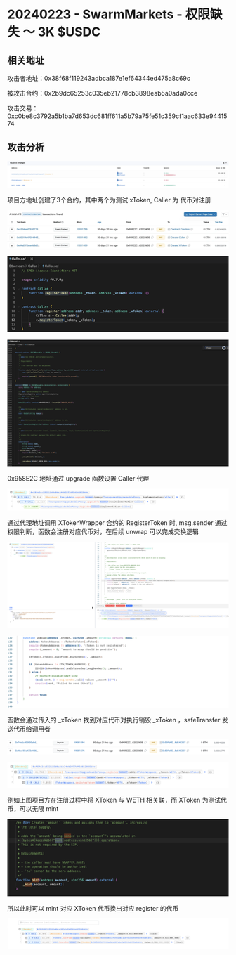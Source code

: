 # 20240223 - SwarmMarkets - 权限缺失 ～ 3K $USDC

## 相关地址

攻击者地址：0x38f68f119243adbca187e1ef64344ed475a8c69c

被攻击合约：0x2b9dc65253c035eb21778cb3898eab5a0ada0cce

攻击交易：0xc0be8c3792a5b1ba7d653dc681ff611a5b79a75fe51c359cf1aac633e9441574

## 攻击分析

![image.png](../../img/1708828935975-536d24e9-06e7-4acb-b7ba-441761d2365f.png)

项目方地址创建了3个合约，其中两个为测试 xToken, Caller 为 代币对注册

![image.png](../../img/1708829037794-a85a5d56-9501-40e0-b725-1e0c9563567a.png)

![img](../../img/1708829107276-b5b804b3-99f8-4141-9dba-aa6c5a9a37d8.png)

![img](../../img/1708829134827-9f7b20d4-816e-4838-a1d7-c18144819674.png)

0x958E2C 地址通过 upgrade 函数设置 Caller 代理

![img](../../img/1708829292017-39ff50d8-72dc-4caf-b6b5-4ce3cc27c583.png)

通过代理地址调用 XTokenWrapper 合约的 RegisterToken 时, msg.sender 通过权限判断，函数会注册对应代币对，在后续 unwrap 可以完成交换逻辑

![img](../../img/1708829486517-54f4e8d3-b924-4a7b-89f6-ae567da08774.png)

![img](../../img/1708829467952-784216b6-21df-45e5-8774-ffce702380a5.png)

函数会通过传入的 _xToken 找到对应代币对执行销毁 _xToken ，safeTransfer 发送代币给调用者

![img](../../img/1708829585409-2fc92dfd-d03b-43f6-815c-184480eddd29.png)

![img](../../img/1708829599462-ce25d5f2-dc71-4564-8369-89d426fafbae.png)

例如上图项目方在注册过程中将 XToken 与 WETH 相关联，而 XToken 为测试代币，可以无限 mint

![img](../../img/1708829658070-6b1ec61b-8ced-4a14-a1e6-fe8f1ab65ed7.png)

所以此时可以 mint 对应 XToken 代币换出对应 register 的代币

![img](../../img/1708830079740-4fc9cc19-f137-48eb-9208-dd2444b7c897.png)